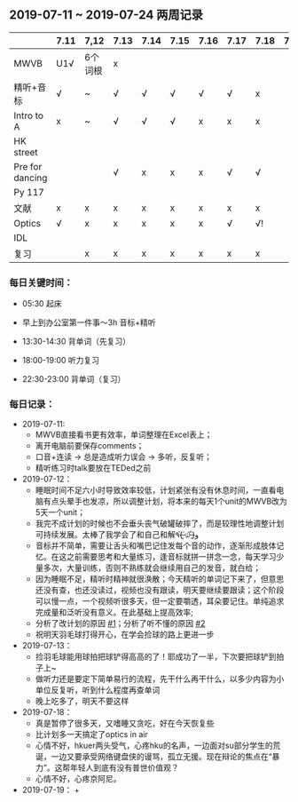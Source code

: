 ## 2019-07-11 ~ 2019-07-24 两周记录

|                 | 7.11 | 7,12    | 7.13 | 7.14 | 7.15 | 7.16 | 7.17 | 7.18 | 7.19 | 7.20 | 7.21 | 7.22 | 7.23 | 7.24 |
| --------------- | ---- | ------- | ---- | ---- | ---- | ---- | ---- | ---- | ---- | ---- | ---- | ---- | ---- | ---- |
| MWVB            | U1√  | 6个词根 | x    |      |      |      |      |      |      |      |      |      |      |      |
| 精听+音标       | √    | ~       | √    | √    | √    | √    | √    | x    |      |      |      |      |      |      |
| Intro to A      | x    | ~       | √    | √    | √    | x    | x    | x    |      |      |      |      |      |      |
| HK street       |      |         |      |      |      |      |      |      |      |      |      |      |      |      |
| Pre for dancing |      |         | √    | x    | x    | x    | √    | √    |      |      |      |      |      |      |
| Py 117          |      |         |      |      |      |      |      |      |      |      |      |      |      |      |
| 文献            | x    | x       | x    | x    | x    | x    | x    | x    |      |      |      |      |      |      |
| Optics          | √    | x       | x    | x    | x    | x    | √    | √!   |      |      |      |      |      |      |
| IDL             |      |         |      |      |      |      |      |      |      |      |      |      |      |      |
| 复习            |      | x       | x    | x    | x    | x    | x    | x    |      |      |      |      |      |      |

### 每日关键时间：

- 05:30 起床

- 早上到办公室第一件事～3h 音标+精听

- 13:30-14:30 背单词（先复习）

- 18:00-19:00 听力复习

- 22:30-23:00 背单词（复习）

  

### 每日记录：

- 2019-07-11: 
  - MWVB直接看书更有效率，单词整理在Excel表上；
  - 离开电脑前要保存comments；
  - 口音+连读 -> 总是造成听力误会 -> 多听，反复听；
  - 精听练习时talk要放在TEDed之前
- 2019-07-12：
  - 睡眠时间不足六小时导致效率较低，计划紧张有没有休息时间，一直看电脑有点头晕手也发凉，所以调整计划，将本来的每天1个unit的MWVB改为5天一个unit；
  - 我完不成计划的时候也不会垂头丧气破罐破摔了，而是较理性地调整计划可持续发展。太棒了我学会了和自己和解٩(˃̶͈̀௰˂̶͈́)و
  - 音标并不简单，需要让舌头和嘴巴记住发每个音的动作，逐渐形成肢体记忆。在这之前需要思考和大量练习，逢音标就拼一拼念一念，每天学习少量多次，大量训练，否则不熟练就会继续用自己的发音，就白给；
  - 因为睡眠不足，精听时精神就很涣散；今天精听的单词记下来了，但意思还没有查，也还没读过，视频也没有跟读，明天要继续要跟读；这个阶段可以慢一点，一个视频听很多天，但一定要嚼透，耳朵要记住。单纯追求完成量和泛听没有意义。在此基础上提高效率;
  - 分析了改计划的原因 [#1](https://github.com/zexixing/Daily-Improvements/issues/1#issuecomment-510890246)；分析了听不懂的原因 [#2](https://github.com/zexixing/Daily-Improvements/issues/2#issuecomment-510722856)
  - 祝明天羽毛球打得开心，在学会捡球的路上更进一步
- 2019-07-13：
  + 捡羽毛球能用球拍把球铲得高高的了！耶成功了一半，下次要把球铲到拍子上~ 
  + 做听力还是要定下简单易行的流程，先干什么再干什么，以多少内容为小单位反复听，听到什么程度再查单词
  + 晚上吃多了，明天不要这样
- 2019-07-18：
  + 真是暂停了很多天，又嗜睡又贪吃，好在今天恢复些
  + 比计划多一天搞定了optics in air
  + 心情不好，hkuer两头受气，心疼hku的名声，一边面对su部分学生的荒诞，一边又要承受网络键盘侠的谩骂，孤立无援。现在辩论的焦点在“暴力”。这帮年轻人到底有没有普世价值观？
  + 心情不好，心疼京阿尼。
- 2019-07-19：
  + 
